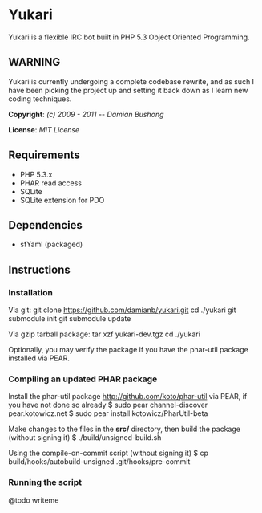 # Yukari

Yukari is a flexible IRC bot built in PHP 5.3 Object Oriented Programming.

## WARNING

Yukari is currently undergoing a complete codebase rewrite, and as such I have been picking the project up and setting it back down as I learn new coding techniques.

**Copyright**: *(c) 2009 - 2011 -- Damian Bushong*

**License**: *MIT License*

## Requirements

* PHP 5.3.x
* PHAR read access
* SQLite
* SQLite extension for PDO

## Dependencies

* sfYaml (packaged)

## Instructions

### Installation

Via git:
    git clone https://github.com/damianb/yukari.git
    cd ./yukari
    git submodule init
    git submodule update

Via gzip tarball package:
    tar xzf yukari-dev.tgz
    cd ./yukari

Optionally, you may verify the package if you have the phar-util package installed via PEAR.

### Compiling an updated PHAR package

Install the phar-util package <http://github.com/koto/phar-util> via PEAR, if you have not done so already
    $ sudo pear channel-discover pear.kotowicz.net
    $ sudo pear install kotowicz/PharUtil-beta

Make changes to the files in the **src/** directory, then build the package (without signing it)
    $ ./build/unsigned-build.sh

Using the compile-on-commit script (without signing it)
    $ cp build/hooks/autobuild-unsigned .git/hooks/pre-commit

### Running the script

@todo writeme
